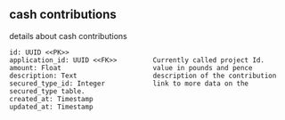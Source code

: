 ## cash contributions

details about cash contributions

```
id: UUID <<PK>>
application_id: UUID <<FK>>         Currently called project Id.
amount: Float                       value in pounds and pence
description: Text                   description of the contribution
secured_type_id: Integer            link to more data on the secured_type table.  
created_at: Timestamp
updated_at: Timestamp
```